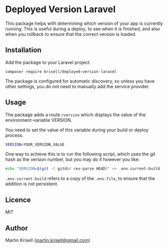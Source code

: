# Deployed Version Laravel
This package helps with determining which version of your app is currently running. This is useful during a deploy, to see when it is finished, and also when you rollback to ensure that the correct version is loaded.

## Installation
Add the package to your Laravel project.

`composer require krisell/deployed-version-laravel`

The package is configured for automatic discovery, so unless you have other settings, you do not need to manually add the service provider.

## Usage
The package adds a route `/version` which displays the value of the environment-variable VERSION.

You need to set the value of this variable during your build or deploy process.

```bash
VERSION=YOUR_VERSION_VALUE
```

One way to achieve this is to run the following script, which uses the git hash as the version number, but you may do it however you like:

```bash
echo "VERSION=$(git -C gitdir rev-parse HEAD)" >> .env.current-build
```

`.env.current-build` refers to a copy of the `.env-file`, to ensure that the addition is not persistent.

## Licence
MIT

## Author
Martin Krisell (martin.krisell@gmail.com)
